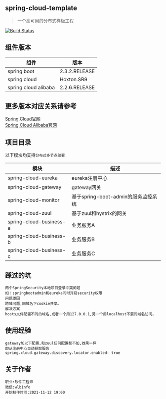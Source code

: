 ## spring-cloud-template  
> 一个高可用的分布式样板工程

[![Build Status](https://ci.spring.io/api/v1/teams/spring-framework/pipelines/spring-framework-5.3.x/jobs/build/badge)](https://ci.spring.io/teams/spring-framework/pipelines/spring-framework-5.3.x?groups=Build")  
## 组件版本  
|  组件   | 版本  |
|  ----  | ----  |
| spring boot | 2.3.2.RELEASE |
| spring cloud  | Hoxton.SR9 |
| spring cloud alibaba  | 2.2.6.RELEASE |
## 更多版本对应关系请参考  
[Spring Cloud官网](https://github.com/spring-cloud/spring-cloud-release/wiki/Spring-Cloud-Hoxton-Release-Notes)  
[Spring Cloud Alibaba官网](https://github.com/alibaba/spring-cloud-alibaba/wiki/%E7%89%88%E6%9C%AC%E8%AF%B4%E6%98%8E)  

## 项目目录
以下模块均支持`分布式多节点部署`

|  模块   | 描述  |
|  ----  | ----  |
| spring-cloud-eureka | eureka注册中心 |
| spring-cloud-gateway | gateway网关 |
| spring-cloud-monitor | 基于spring-boot-admin的服务监控系统 |  
| spring-cloud-zuul | 基于zuul和hystrix的网关 |  
| spring-cloud-business-a | 业务服务A |  
| spring-cloud-business-b | 业务服务B |  
| spring-cloud-business-c | 业务服务C |  
## 踩过的坑
```
两个SpringSecurity本地项目登录冲突问题
如：springbootadmin和eureka同时开启security权限
问题原因
跨域问题,同域名下cookie共享。
解决方案
hosts文件配置不同的域名,或者一个用127.0.0.1,另一个用localhost不要同域名访问。
```
## 使用经验
```
gateway加以下配置,和zuul任何配置都不加,效果一样
即从注册中心自动获取服务
spring.cloud.gateway.discovery.locator.enabled: true
```

## 关于作者
```
职业:软件工程师
微信:wlbinfo
开始制作时间:2021-11-12 19:00
```